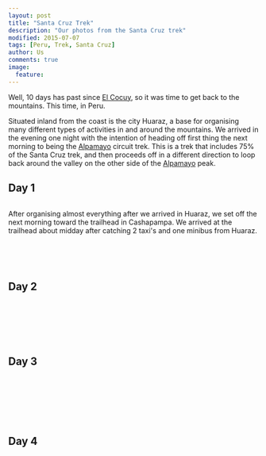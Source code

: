 ```yaml
---
layout: post
title: "Santa Cruz Trek"
description: "Our photos from the Santa Cruz trek"
modified: 2015-07-07
tags: [Peru, Trek, Santa Cruz]
author: Us
comments: true
image:
  feature: 
---
```


Well, 10 days has past since [El Cocuy](https://ayearlessordinary.com/el-cocuy/), so it was time to get back to the mountains. This time, in Peru.

Situated inland from the coast is the city Huaraz, a base for organising many different types of activities in and around the mountains. We arrived in the evening one night with the intention of heading off first thing the next morning to being the <a href="https://en.wikipedia.org/wiki/Alpamayo" target="_blank">Alpamayo</a> circuit trek. This is a trek that includes 75% of the Santa Cruz trek, and then proceeds off in a different direction to loop back around the valley on the other side of the <a href="https://en.wikipedia.org/wiki/Alpamayo" target="_blank">Alpamayo</a> peak.


<!--<iframe width='100%' height='500px' frameBorder='0' src='https://a.tiles.mapbox.com/v4/swarve.mlj1ip93/attribution,zoompan,zoomwheel,geocoder,share.html?access_token=pk.eyJ1Ijoic3dhcnZlIiwiYSI6Indra1RSUTQifQ.eCLHjdJ74bBiyAKDeiclTA'></iframe>-->

## Day 1
<figure>
	<a href="../images/IMG_8229.jpg"><img src="../images/th/IMG_8229.jpg" alt=""></a>
</figure>

After organising almost everything after we arrived in Huaraz, we set off the next morning toward the trailhead in Cashapampa. We arrived at the trailhead about midday after catching 2 taxi's and one minibus from Huaraz.

<figure class="half">
	<a href="../images/IMG_8184.jpg"><img src="../images/th/IMG_8184.jpg" alt=""></a>
	<a href="../images/IMG_8217.jpg"><img src="../images/th/IMG_8217.jpg" alt=""></a>
</figure>

<figure>
	<a href="../images/IMG_8222.jpg"><img src="../images/th/IMG_8222.jpg" alt=""></a>
	<a href="../images/IMG_8254.jpg"><img src="../images/th/IMG_8254.jpg" alt=""></a>
</figure>


## Day 2

<figure>
	<a href="../images/IMG_8337.jpg"><img src="../images/th/IMG_8337.jpg" alt=""></a>
	<a href="../images/IMG_8281.jpg"><img src="../images/th/IMG_8281.jpg" alt=""></a>
</figure>

<figure class="half">	
	<a href="../images/IMG_8285.jpg"><img src="../images/th/IMG_8285.jpg" alt=""></a>
	<a href="../images/IMG_8291.jpg"><img src="../images/th/IMG_8291.jpg" alt=""></a>
	<a href="../images/IMG_8304.jpg"><img src="../images/th/IMG_8304.jpg" alt=""></a>
	<a href="../images/IMG_8307.jpg"><img src="../images/th/IMG_8307.jpg" alt=""></a>
</figure>

<figure>
	<a href="../images/IMG_8309.jpg"><img src="../images/th/IMG_8309.jpg" alt=""></a>
	<a href="../images/IMG_8310.jpg"><img src="../images/th/IMG_8310.jpg" alt=""></a>
</figure>

## Day 3

<figure>
	<a href="../images/IMG_8402.jpg"><img src="../images/th/IMG_8402.jpg" alt=""></a>
</figure>

<figure class="half">	
	<a href="../images/IMG_8355.jpg"><img src="../images/th/IMG_8355.jpg" alt=""></a>
	<a href="../images/IMG_8360.jpg"><img src="../images/th/IMG_8360.jpg" alt=""></a>
	<a href="../images/IMG_8364.jpg"><img src="../images/th/IMG_8364.jpg" alt=""></a>
	<a href="../images/IMG_8364.jpg"><img src="../images/th/IMG_8373.jpg" alt=""></a>
</figure>

<figure>
	<a href="../images/IMG_8380.jpg"><img src="../images/th/IMG_8380.jpg" alt=""></a>
</figure>

<figure class="half">	
	<a href="../images/IMG_8386.jpg"><img src="../images/th/IMG_8386.jpg" alt=""></a>
	<a href="../images/IMG_8388.jpg"><img src="../images/th/IMG_8388.jpg" alt=""></a>
	<a href="../images/IMG_8394.jpg"><img src="../images/th/IMG_8394.jpg" alt=""></a>
	<a href="../images/IMG_8398.jpg"><img src="../images/th/IMG_8398.jpg" alt=""></a>
</figure>
<figure>
	<a href="../images/IMG_8408.jpg"><img src="../images/th/IMG_8408.jpg" alt=""></a>
</figure>

## Day 4

<figure>
	<a href="../images/IMG_8610.jpg"><img src="../images/th/IMG_8610.jpg" alt=""></a>
</figure>

<figure class="half">	
	<a href="../images/IMG_8417.jpg"><img src="../images/th/IMG_8417.jpg" alt=""></a>
	<a href="../images/IMG_8425.jpg"><img src="../images/th/IMG_8425.jpg" alt=""></a>
</figure>